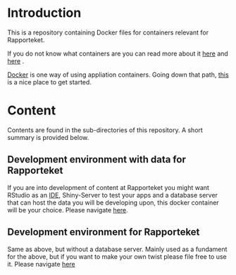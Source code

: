 # Introduction
This is a repository containing Docker files for containers relevant for
Rapporteket.

If you do not know what containers are you can read more about it
[here](https://www.cio.com/article/2924995/software/what-are-containers-and-why-do-you-need-them.html) and
[here](https://en.wikipedia.org/wiki/Operating-system-level_virtualization#cite_note-1)
.

[Docker](https://www.docker.com/) is one way of using appliation containers.
Going down that path, [this](https://docs.docker.com/get-started/) is a nice
place to get started.

# Content
Contents are found in the sub-directories of this repository. A short summary is
provided below.

## Development environment with data for Rapporteket
If you are into development of content at Rapporteket you might want RStudio as
an 
[IDE](https://en.wikipedia.org/wiki/Integrated_development_environment),
Shiny-Server to test your apps and a database server that can host
the data you will be developing upon, this docker container will be your
choice. Please navigate
[here](https://github.com/Rapporteket/docker/tree/main/rap-dev-data).

## Development environment for Rapporteket
Same as above, but without a database server. Mainly used as a fundament for
the above, but if you want to make your own twist please file free to use it.
Please navigate
[here](https://github.com/Rapporteket/docker/tree/main/rap-dev)
